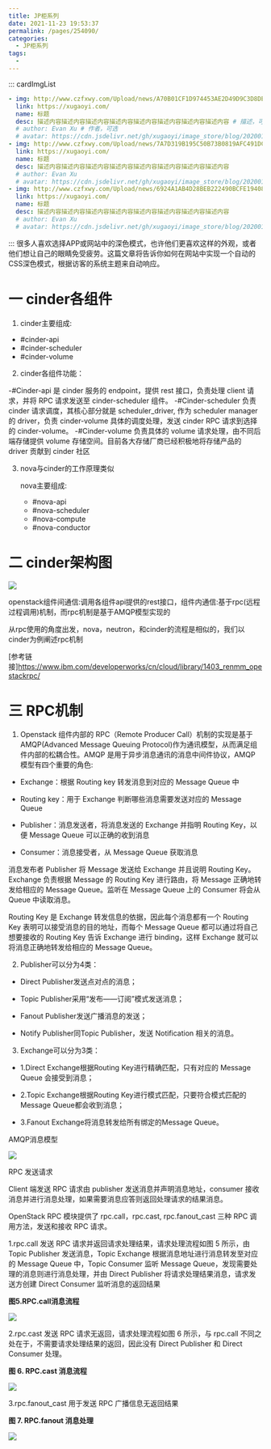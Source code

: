 ```yaml
---
title: JP柜系列
date: 2021-11-23 19:53:37
permalink: /pages/254090/
categories:
  - JP柜系列
tags:
  - 
---
```

::: cardImgList
```yaml
- img: http://www.czfxwy.com/Upload/news/A70B01CF1D974453AE2D49D9C3D8DE41.jpg
  link: https://xugaoyi.com/
  name: 标题
  desc: 描述内容描述内容描述内容描述内容描述内容描述内容描述内容描述内容 # 描述，可选
  # author: Evan Xu # 作者，可选
  # avatar: https://cdn.jsdelivr.net/gh/xugaoyi/image_store/blog/20200103123203.jpg # 头像，可选
- img: http://www.czfxwy.com/Upload/news/7A7D319B195C50B73B0819AFC491DC5F.jpg
  link: https://xugaoyi.com/
  name: 标题
  desc: 描述内容描述内容描述内容描述内容描述内容描述内容描述内容描述内容
  # author: Evan Xu
  # avatar: https://cdn.jsdelivr.net/gh/xugaoyi/image_store/blog/20200103123203.jpg
- img: http://www.czfxwy.com/Upload/news/6924A1AB4D28BEB222490BCFE19408C9.jpg
  link: https://xugaoyi.com/
  name: 标题
  desc: 描述内容描述内容描述内容描述内容描述内容描述内容描述内容描述内容
  # author: Evan Xu
  # avatar: https://cdn.jsdelivr.net/gh/xugaoyi/image_store/blog/20200103123203.jpg
```
:::
很多人喜欢选择APP或网站中的深色模式，也许他们更喜欢这样的外观，或者他们想让自己的眼睛免受疲劳。这篇文章将告诉你如何在网站中实现一个自动的CSS深色模式，根据访客的系统主题来自动响应。

<!-- more -->
<h1>一 cinder各组件</h1>

1. cinder主要组成:

- #cinder-api
- #cinder-scheduler
- #cinder-volume

2. cinder各组件功能：

-#Cinder-api 是 cinder 服务的 endpoint，提供 rest 接口，负责处理 client 请求，并将 RPC 请求发送至 cinder-scheduler 组件。
-#Cinder-scheduler 负责 cinder 请求调度，其核心部分就是 scheduler_driver, 作为 scheduler manager 的 driver，负责 cinder-volume 具体的调度处理，发送 cinder RPC 请求到选择的 cinder-volume。
-#Cinder-volume 负责具体的 volume 请求处理，由不同后端存储提供 volume 存储空间。目前各大存储厂商已经积极地将存储产品的 driver 贡献到 cinder 社区


3. nova与cinder的工作原理类似

    nova主要组成:
    - #nova-api
    - #nova-scheduler
    - #nova-compute
    - #nova-conductor

<h1>二 cinder架构图</h1>

![](https://cdn.jsdelivr.net/gh/zmj0920/image_store/blog/1036857-20171208152804531-1236244447.png)

 

openstack组件间通信:调用各组件api提供的rest接口，组件内通信:基于rpc(远程过程调用)机制，而rpc机制是基于AMQP模型实现的

从rpc使用的角度出发，nova，neutron，和cinder的流程是相似的，我们以cinder为例阐述rpc机制

[参考链接]<https://www.ibm.com/developerworks/cn/cloud/library/1403_renmm_opestackrpc/>

<h1>三 RPC机制</h1>

1. Openstack 组件内部的 RPC（Remote Producer Call）机制的实现是基于 AMQP(Advanced Message Queuing Protocol)作为通讯模型，从而满足组件内部的松耦合性。AMQP 是用于异步消息通讯的消息中间件协议，AMQP 模型有四个重要的角色:

 - Exchange：根据 Routing key 转发消息到对应的 Message Queue 中

 - Routing key：用于 Exchange 判断哪些消息需要发送对应的 Message Queue

 - Publisher：消息发送者，将消息发送的 Exchange 并指明 Routing Key，以便 Message Queue      可以正确的收到消息

 - Consumer：消息接受者，从 Message Queue 获取消息

消息发布者 Publisher 将 Message 发送给 Exchange 并且说明 Routing Key。Exchange 负责根据 Message 的 Routing Key 进行路由，将 Message 正确地转发给相应的 Message Queue。监听在 Message Queue 上的 Consumer 将会从 Queue 中读取消息。

Routing Key 是 Exchange 转发信息的依据，因此每个消息都有一个 Routing Key 表明可以接受消息的目的地址，而每个 Message Queue 都可以通过将自己想要接收的 Routing Key 告诉 Exchange 进行 binding，这样 Exchange 就可以将消息正确地转发给相应的 Message Queue。

 

2. Publisher可以分为4类：

 - Direct Publisher发送点对点的消息；

 - Topic Publisher采用“发布——订阅”模式发送消息；

 - Fanout Publisher发送广播消息的发送；

 - Notify Publisher同Topic Publisher，发送 Notification 相关的消息。

 

3. Exchange可以分为3类：

 - 1.Direct Exchange根据Routing Key进行精确匹配，只有对应的 Message Queue 会接受到消息；

 - 2.Topic Exchange根据Routing Key进行模式匹配，只要符合模式匹配的Message Queue都会收到消息；

 - 3.Fanout Exchange将消息转发给所有绑定的Message Queue。

AMQP消息模型

![](https://cdn.jsdelivr.net/gh/zmj0920/image_store/blog/wKiom1fRH4XRvsJ-AAdFsB4SwGg766.png)

 

 

RPC 发送请求

Client 端发送 RPC 请求由 publisher 发送消息并声明消息地址，consumer 接收消息并进行消息处理，如果需要消息应答则返回处理请求的结果消息。

 

OpenStack RPC 模块提供了 rpc.call，rpc.cast, rpc.fanout_cast 三种 RPC 调用方法，发送和接收 RPC 请求。

 

1.rpc.call 发送 RPC 请求并返回请求处理结果，请求处理流程如图 5 所示，由 Topic Publisher 发送消息，Topic Exchange 根据消息地址进行消息转发至对应的 Message Queue 中，Topic Consumer 监听 Message Queue，发现需要处理的消息则进行消息处理，并由 Direct Publisher 将请求处理结果消息，请求发送方创建 Direct Consumer 监听消息的返回结果

**图5.RPC.call消息流程**

![](https://cdn.jsdelivr.net/gh/zmj0920/image_store/blog/1036857-20171208152449999-548256790.png)

 

2.rpc.cast 发送 RPC 请求无返回，请求处理流程如图 6 所示，与 rpc.call 不同之处在于，不需要请求处理结果的返回，因此没有 Direct Publisher 和 Direct Consumer 处理。

**图 6. RPC.cast 消息流程**

![](https://cdn.jsdelivr.net/gh/zmj0920/image_store/blog/1036857-20171208152530015-1942875834.png)

 

3.rpc.fanout_cast 用于发送 RPC 广播信息无返回结果

**图 7. RPC.fanout 消息处理**

![](https://cdn.jsdelivr.net/gh/zmj0920/image_store/blog/1036857-20171208152555890-1135407104.png)

 